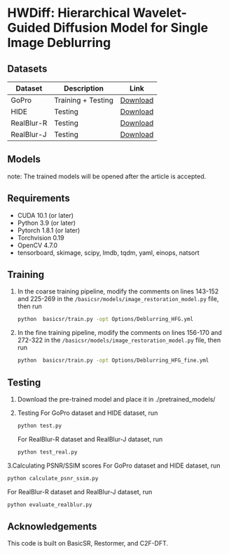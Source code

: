 # HWDiff: Hierarchical Wavelet-Guided Diffusion Model for Single Image Deblurring

## Datasets

| Dataset                          | Description          | Link                                        |
|----------------------------------|----------------------|---------------------------------------------|
| GoPro                            | Training + Testing   | [Download](https://github.com/subeeshvasu/Awesome-Deblurring) |
| HIDE                             | Testing              | [Download](https://github.com/subeeshvasu/Awesome-Deblurring) |
|RealBlur-R                        | Testing              | [Download](https://github.com/subeeshvasu/Awesome-Deblurring) |
|RealBlur-J                        | Testing              | [Download](https://github.com/subeeshvasu/Awesome-Deblurring) |

## Models
note: The trained models will be opened after the article is accepted.

## Requirements

- CUDA 10.1 (or later)
- Python 3.9 (or later)
- Pytorch 1.8.1 (or later)
- Torchvision 0.19
- OpenCV 4.7.0
- tensorboard, skimage, scipy, lmdb, tqdm, yaml, einops, natsort

## Training

1. In the coarse training pipeline, modify the comments on lines 143-152 and 225-269 in the `/basicsr/models/image_restoration_model.py` file, then run

    ```bash
    python  basicsr/train.py -opt Options/Deblurring_HFG.yml
    ```
2. In the fine training pipeline, modify the comments on lines 156-170 and 272-322 in the `/basicsr/models/image_restoration_model.py` file, then run

    ```bash
    python  basicsr/train.py -opt Options/Deblurring_HFG_fine.yml
    ```

## Testing

1. Download the pre-trained model and place it in ./pretrained_models/
2. Testing
   For GoPro dataset and HIDE dataset, run
   ```bash
   python test.py
   ```

   For RealBlur-R dataset and RealBlur-J dataset, run
   ```bash
   python test_real.py
   ```
3.Calculating PSNR/SSIM scores
   For GoPro dataset and HIDE dataset, run
   ```bash
   python calculate_psnr_ssim.py
   ```

   For RealBlur-R dataset and RealBlur-J dataset, run
   ```bash
   python evaluate_realblur.py
   ```

## Acknowledgements
This code is built on BasicSR, Restormer, and C2F-DFT.
